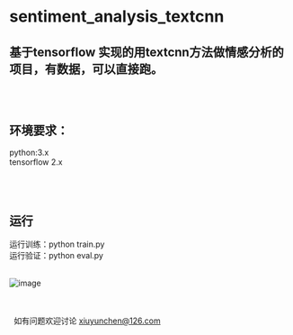 # sentiment_analysis_textcnn
基于tensorflow 实现的用textcnn方法做情感分析的项目，有数据，可以直接跑。
---
<br /> <br /> 
环境要求：
---
python:3.x <br /> 
tensorflow  2.x

<br /> <br /> 
运行<br /> 
---
运行训练：python train.py <br /> 
运行验证：python eval.py<br /> 
 

 ![image](https://github.com/norybaby/sentiment_analysis_textcnn/blob/master/accuracy.png)

<br /> <br /> 
 
如有问题欢迎讨论 xiuyunchen@126.com

